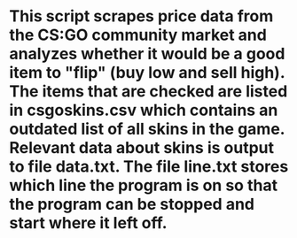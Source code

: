 # This script scrapes price data from the CS:GO community market and analyzes whether it would be a good item to "flip" (buy low and sell high). The items that are checked are listed in csgoskins.csv which contains an outdated list of all skins in the game. Relevant data about skins is output to file data.txt. The file line.txt stores which line the program is on so that the program can be stopped and start where it left off. 
